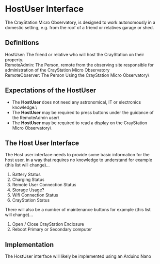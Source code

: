 # HostUser Interface

The CrayStation Micro Observatory, is designed to work autonomously in a domestic setting, e.g. from the roof of a friend or relatives garage or shed.

## Definitions

HostUser:  The friend or relative who will host the CrayStation on their property.\
RemoteAdmin: The Person, remote from the observing site responsible for administration of the CrayStation Micro Observatory\
RemoteObserver: The Person Using the CrayStation Micro Observatory\

## Expectations of the HostUser

- The **HostUser** does not need any astronomical, IT or electronics knowledge.\
- The **HostUser** may be required to press buttons under the guidance of the RemoteAdmin user\
- The **HostUser** may be required to read a display on the CrayStation Micro Observatory\

## The Host User Interface

The Host user interface needs to provide some basic information for the host user, in a way that requires no knowledge to understand for example (this list will change)...

1. Battery Status
2. Charging Status
3. Remote User Connection Status
4. Storage Usage?
5. Wifi Connection Status
6. CrayStation Status

There will also be a number of maintenance buttons for example (this list will change)...

1. Open / Close CrayStation Enclosure
2. Reboot Primary or Secondary computer

## Implementation

The HostUser interface will likely be implemented using an Arduino Nano


